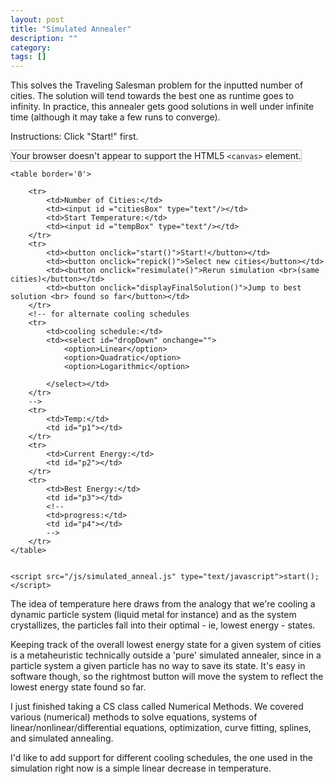 ```yaml
---
layout: post
title: "Simulated Annealer"
description: ""
category: 
tags: []
---
```


This solves the Traveling Salesman problem for the inputted number of cities. The solution will tend towards the best one as runtime goes to infinity. In practice, this annealer gets good solutions in well under infinite time (although it may take a few runs to converge).

<!--more-->

Instructions: Click "Start!" first.

<div>
	<canvas id="canvas1" width="640" height="480" style="border:1px solid #c3c3c3;">
		Your browser doesn't appear to support the HTML5 <code>&lt;canvas&gt;</code> element.
	</canvas>
	<br>
	

	<table border='0'>

		<tr>
			<td>Number of Cities:</td>
			<td><input id ="citiesBox" type="text"/></td>
			<td>Start Temperature:</td>
			<td><input id ="tempBox" type="text"/></td>
		</tr>
		<tr>
			<td><button onclick="start()">Start!</button></td>
			<td><button onclick="repick()">Select new cities</button></td>
			<td><button onclick="resimulate()">Rerun simulation <br>(same cities)</button></td>
			<td><button onclick="displayFinalSolution()">Jump to best solution <br> found so far</button></td>
		</tr>
		<!-- for alternate cooling schedules
		<tr>
			<td>cooling schedule:</td>
			<td><select id="dropDown" onchange="">
				<option>Linear</option>
				<option>Quadratic</option>
				<option>Logarithmic</option>
				
			</select></td>
		</tr>
		-->
		<tr>
			<td>Temp:</td>
			<td id="p1"></td>
		</tr>
		<tr>
			<td>Current Energy:</td>
			<td id="p2"></td>
		</tr>
		<tr>
			<td>Best Energy:</td>
			<td id="p3"></td>
			<!--
			<td>progress:</td>
			<td id="p4"></td>
			-->
		</tr>
	</table>
	
	
	<script src="/js/simulated_anneal.js" type="text/javascript">start();</script>

</div>

The idea of temperature here draws from the analogy that we're cooling a dynamic particle system (liquid metal for instance) and as the system crystallizes, the particles fall into their optimal - ie, lowest energy - states.

Keeping track of the overall lowest energy state for a given system of cities is a metaheuristic technically outside a 'pure' simulated annealer, since in a particle system a given particle has no way to save its state. It's easy in software though, so the rightmost button will move the system to reflect the lowest energy state found so far.

I just finished taking a CS class called Numerical Methods. We covered various (numerical) methods to solve equations, systems of linear/nonlinear/differential equations, optimization, curve fitting, splines, and simulated annealing.

I'd like to add support for different cooling schedules, the one used in the simulation right now is a simple linear decrease in temperature.